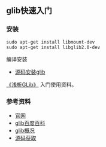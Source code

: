 ## glib快速入门

### 安装

```shell
sudo apt-get install libmount-dev
sudo apt-get install libglib2.0-dev
```

编译安装

+ [源码安装glib](https://blog.csdn.net/chilv/article/details/79078948)

[《浅析GLib》](https://www.ibm.com/developerworks/cn/linux/l-glib/)  入门使用资料。

### 参考资料

+ [官网](https://developer.gnome.org/glib/)
+ [glib百度百科](https://baike.baidu.com/item/glib/1765577?fr=aladdin)
+ [glib概况](https://developer.gnome.org/glib/unstable/)
+ [源码获取](http://ftp.gnome.org/pub/gnome/sources/glib)

